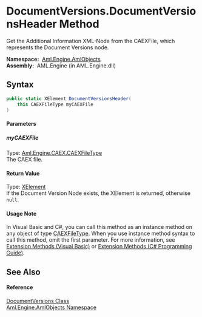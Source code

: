 DocumentVersions.DocumentVersionsHeader Method
==============================================
Get the Additional Information XML-Node from the CAEXFile, which represents the Document Versions node.

  **Namespace:**  [Aml.Engine.AmlObjects][1]  
  **Assembly:**  AML.Engine (in AML.Engine.dll)

Syntax
------

```csharp
public static XElement DocumentVersionsHeader(
	this CAEXFileType myCAEXFile
)
```

#### Parameters

##### *myCAEXFile*
Type: [Aml.Engine.CAEX.CAEXFileType][2]  
 The CAEX file.

#### Return Value
Type: [XElement][3]  
 If the Document Version Node exists, the XElement is returned, otherwise `null`. 
#### Usage Note
In Visual Basic and C#, you can call this method as an instance method on any object of type [CAEXFileType][2]. When you use instance method syntax to call this method, omit the first parameter. For more information, see [Extension Methods (Visual Basic)][4] or [Extension Methods (C# Programming Guide)][5].

See Also
--------

#### Reference
[DocumentVersions Class][6]  
[Aml.Engine.AmlObjects Namespace][1]  

[1]: ../README.md
[2]: ../../Aml.Engine.CAEX/CAEXFileType/README.md
[3]: https://docs.microsoft.com/dotnet/api/system.xml.linq.xelement
[4]: https://docs.microsoft.com/dotnet/visual-basic/programming-guide/language-features/procedures/extension-methods
[5]: https://docs.microsoft.com/dotnet/csharp/programming-guide/classes-and-structs/extension-methods
[6]: README.md
[7]: https://www.automationml.org
[8]: ../../icons/logoShade.png